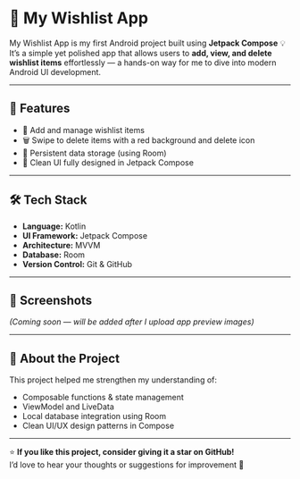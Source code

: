 # 🎯 My Wishlist App

My Wishlist App is my first Android project built using **Jetpack Compose** 💡  
It’s a simple yet polished app that allows users to **add, view, and delete wishlist items** effortlessly — a hands-on way for me to dive into modern Android UI development.

---

## 🚀 Features
- 📝 Add and manage wishlist items  
- 🗑️ Swipe to delete items with a red background and delete icon  
- 💾 Persistent data storage (using Room)  
- 🧭 Clean UI fully designed in Jetpack Compose  

---

## 🛠️ Tech Stack
- **Language:** Kotlin  
- **UI Framework:** Jetpack Compose  
- **Architecture:** MVVM  
- **Database:** Room  
- **Version Control:** Git & GitHub  

---

## 📸 Screenshots
*(Coming soon — will be added after I upload app preview images)*

---

## 💬 About the Project
This project helped me strengthen my understanding of:
- Composable functions & state management  
- ViewModel and LiveData  
- Local database integration using Room  
- Clean UI/UX design patterns in Compose  

---

⭐ **If you like this project, consider giving it a star on GitHub!**  
I’d love to hear your thoughts or suggestions for improvement 🙂

